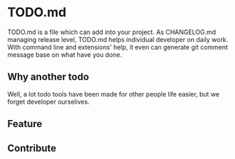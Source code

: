 # TODO.md
TODO.md is a file which can add into your project. As CHANGELOG.md managing release level, TODO.md helps individual developer on daily work. With command line and extensions' help, it even can generate  git comment message base on what have you done. 

## Why another todo
Well, a lot todo tools have been made for other people life easier, but we forget developer ourselives. 

## Feature

## Contribute